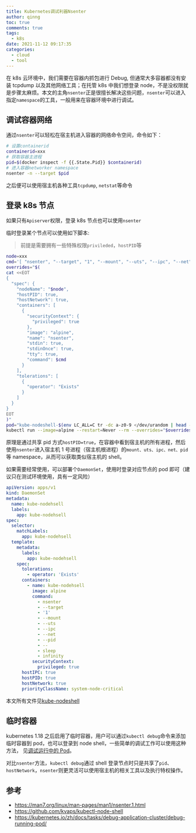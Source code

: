```yaml
---
title: Kubernetes调试利器Nsenter
author: qinng
toc: true
comments: true
tags:
  - k8s
date: 2021-11-12 09:17:35
categories:
  - cloud
  - tool
---
```


在 k8s 云环境中，我们需要在容器内抓包进行 Debug, 但通常大多容器都没有安装 tcpdump 以及其他网络工具；在托管 k8s 中我们想登录 node，不是没权限就是步骤太麻烦。本文的主角`nsenter`正是很擅长解决这些问题，`nsenter`可以进入指定`namespace`的工具，一般用来在容器环境中进行调试。

<!--more-->

## 调试容器网络

通过`nsenter`可以轻松在宿主机进入容器的网络命令空间，命令如下：

```bash
# 设置containerid
containerid=xxx
# 获取容器主进程
pid=$(docker inspect -f {{.State.Pid}} $containerid)
# 进入容器networker namespace
nsenter -n --target $pid
```

之后便可以使用宿主机各种工具`tcpdump`, `netstat`等命令

## 登录 k8s 节点

如果只有`Apiserver`权限，登录 k8s 节点也可以使用`nsenter`

临时登录某个节点可以使用如下脚本:

> 前提是需要拥有一些特殊权限`privileded`，`hostPID`等

```bash
node=xxx
cmd='[ "nsenter", "--target", "1", "--mount", "--uts", "--ipc", "--net", "--pid", "--"]'
overrides="$(
cat <<EOT
{
  "spec": {
    "nodeName": "$node",
    "hostPID": true,
    "hostNetwork": true,
    "containers": [
      {
        "securityContext": {
          "privileged": true
        },
        "image": "alpine",
        "name": "nsenter",
        "stdin": true,
        "stdinOnce": true,
        "tty": true,
        "command": $cmd
      }
    ],
    "tolerations": [
      {
        "operator": "Exists"
      }
    ]
  }
}
EOT
)"
pod="kube-nodeshell-$(env LC_ALL=C tr -dc a-z0-9 </dev/urandom | head -c 6)"
kubectl run --image=alpine --restart=Never --rm --overrides="$overrides" -it $pod
```

原理是通过共享 pid 方式`hostPID=true`，在容器中看到宿主机的所有进程，然后使用`nsenter`进入宿主机 1 号进程（宿主机根进程）的`mount、uts、ipc、net、pid`等 namespace，从而可以获取类似宿主机的 shell。

如果需要经常使用，可以部署个`DaemonSet`，使用时登录对应节点的 pod 即可（建议只在测试环境使用，具有一定风险）

```yaml
apiVersion: apps/v1
kind: DaemonSet
metadata:
  name: kube-nodehsell
  labels:
    app: kube-nodehsell
spec:
  selector:
    matchLabels:
      app: kube-nodehsell
  template:
    metadata:
      labels:
        app: kube-nodehsell
    spec:
      tolerations:
        - operator: 'Exists'
      containers:
        - name: kube-nodehsell
          image: alpine
          command:
            - nsenter
            - --target
            - '1'
            - --mount
            - --uts
            - --ipc
            - --net
            - --pid
            - --
            - sleep
            - infinity
          securityContext:
            privileged: true
      hostIPC: true
      hostPID: true
      hostNetwork: true
      priorityClassName: system-node-critical
```

本文所有文件见[kube-nodeshell](https://github.com/qingwave/kube-nodeshell)

## 临时容器

kubernetes 1.18 之后启用了临时容器，用户可以通过`kubectl debug`命令来添加临时容器到 pod，也可以登录到 node shell，一些简单的调试工作可以使用这种方法， 见[调试运行中的 Pod](https://kubernetes.io/zh/docs/tasks/debug-application-cluster/debug-running-pod/)。

对比`nsenter`方法，`kubectl debug`通过 shell 登录节点时只是共享了`pid`、`hostNetwork`，`nsenter`则更灵活可以使用宿主机的相关工具以及执行特权操作。

## 参考

- https://man7.org/linux/man-pages/man1/nsenter.1.html
- https://github.com/kvaps/kubectl-node-shell
- https://kubernetes.io/zh/docs/tasks/debug-application-cluster/debug-running-pod/
